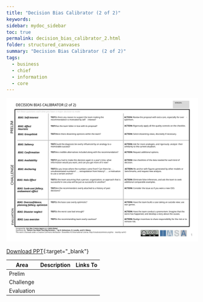 ```yaml
---
title: "Decision Bias Calibrator (2 of 2)"
keywords: 
sidebar: mydoc_sidebar
toc: true
permalink: decision_bias_calibrator_2.html
folder: structured_canvases
summary: "Decision Bias Calibrator (2 of 2)"
tags: 
  - business
  - chief
  - information
  - core
---
```


![image001](media/decision_bias_calibrator_2.svg)

[Download PPT](media/ppt/decision_bias_calibrator_2.ppt){:target="_blank"}

| Area       | Description | Links To |
| ---------- | ----------- | -------- |
| Prelim     |             |          |
| Challenge  |             |          |
| Evaluation |             |          |